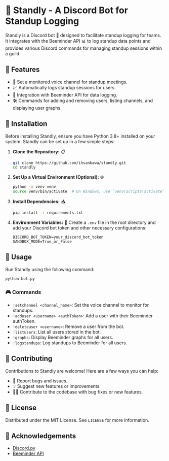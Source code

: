 # 🤖 Standly - A Discord Bot for Standup Logging

Standly is a Discord bot 🤖 designed to facilitate standup logging for teams. It integrates with the Beeminder API 📊 to log standup data points and provides various Discord commands for managing standup sessions within a guild.

## 🌟 Features

- 🎤 Set a monitored voice channel for standup meetings.
- 📈 Automatically logs standup sessions for users.
- 🔗 Integration with Beeminder API for data logging.
- 🛠 Commands for adding and removing users, listing channels, and displaying user graphs.

## 🚀 Installation

Before installing Standly, ensure you have Python 3.8+ installed on your system. Standly can be set up in a few simple steps:

1. **Clone the Repository:** 📋
   ```bash
   git clone https://github.com/ihsanbawa/standly.git
   cd standly
   ```

2. **Set Up a Virtual Environment (Optional):** 🌐
   ```bash
   python -m venv venv
   source venv/bin/activate  # On Windows, use `venv\Scripts\activate`
   ```

3. **Install Dependencies:** 📥
   ```bash
   pip install -r requirements.txt
   ```

4. **Environment Variables:** 🔑
   Create a `.env` file in the root directory and add your Discord bot token and other necessary configurations:
   ```
   DISCORD_BOT_TOKEN=your_discord_bot_token
   SANDBOX_MODE=True_or_False
   ```

## 📘 Usage

Run Standly using the following command:

```bash
python bot.py
```

### 🎮 Commands

- `!setchannel <channel_name>`: Set the voice channel to monitor for standups.
- `!adduser <username> <authToken>`: Add a user with their Beeminder authToken.
- `!deleteuser <username>`: Remove a user from the bot.
- `!listusers`: List all users stored in the bot.
- `!graphs`: Display Beeminder graphs for all users.
- `!logstandups`: Log standups to Beeminder for all users.

## 🤝 Contributing

Contributions to Standly are welcome! Here are a few ways you can help:

- 🐛 Report bugs and issues.
- 💡 Suggest new features or improvements.
- 👨‍💻 Contribute to the codebase with bug fixes or new features.

## 📜 License

Distributed under the MIT License. See `LICENSE` for more information.

## 💐 Acknowledgements

- [Discord.py](https://github.com/Rapptz/discord.py)
- [Beeminder API](https://www.beeminder.com/api)


